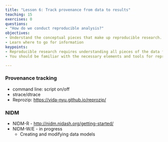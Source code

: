 ```yaml
---
title: "Lesson 6: Track provenance from data to results"
teaching: 15
exercises: 0
questions:
- "How do we conduct reproducible analysis?"
objectives:
- Understand the conceptual pieces that make up reproducible research.
- Learn where to go for information
keypoints:
- Reproducible research requires understanding all pieces of the data flow
- You should be familiar with the necessary elements and tools for reproducible analysis.

---
```


### Provenance tracking

- command line: script on/off
- strace/dtrace 
- Reprozip: https://vida-nyu.github.io/reprozip/


### NIDM

- NIDM-R - http://nidm.nidash.org/getting-started/
- NIDM-W/E - in progress
  - Creating and modifying data models